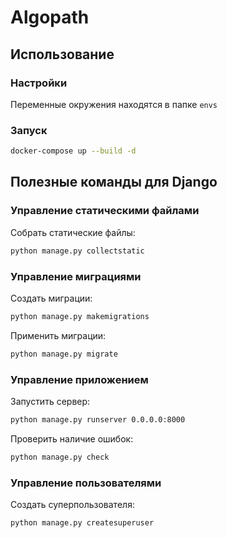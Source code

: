 # Algopath

## Использование

### Настройки
Переменные окружения находятся в папке `envs`

### Запуск
```bash
docker-compose up --build -d
````

## Полезные команды для Django

### Управление статическими файлами
Собрать статические файлы:
```bash
python manage.py collectstatic
```

### Управление миграциями
Создать миграции:
```bash
python manage.py makemigrations
```

Применить миграции:
```bash
python manage.py migrate
```

### Управление приложением
Запустить сервер:
```bash
python manage.py runserver 0.0.0.0:8000
```

Проверить наличие ошибок:
```bash
python manage.py check
```

### Управление пользователями
Создать суперпользователя:
```bash
python manage.py createsuperuser
```